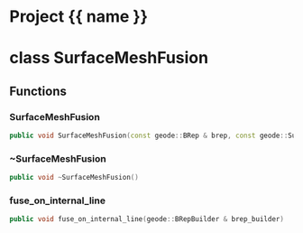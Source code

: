<script setup>
import {useRoute} from 'vitepress'
const {path} = useRoute()
const tokens = path.split('/')
const words = tokens[2].split('-');
for (let i = 0; i < words.length; i++) {
    words[i] = words[i].charAt(0).toUpperCase() + words[i].slice(1);
    words[i] = words[i].replace('geode', 'Geode')
}
const name = words.join('-');
</script>
# Project {{ name }}

# class SurfaceMeshFusion


## Functions

### SurfaceMeshFusion

```cpp
public void SurfaceMeshFusion(const geode::BRep & brep, const geode::Surface3D & surface, const geode::Line3D & line)
```


### ~SurfaceMeshFusion

```cpp
public void ~SurfaceMeshFusion()
```


### fuse_on_internal_line

```cpp
public void fuse_on_internal_line(geode::BRepBuilder & brep_builder)
```




